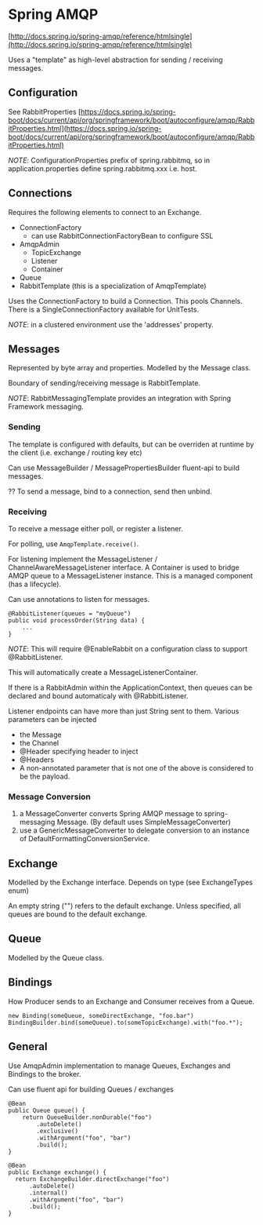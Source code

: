 Spring AMQP
===========

[http://docs.spring.io/spring-amqp/reference/htmlsingle](http://docs.spring.io/spring-amqp/reference/htmlsingle)

Uses a "template" as high-level abstraction for sending / receiving messages.

Configuration
-------------

See RabbitProperties [https://docs.spring.io/spring-boot/docs/current/api/org/springframework/boot/autoconfigure/amqp/RabbitProperties.html](https://docs.spring.io/spring-boot/docs/current/api/org/springframework/boot/autoconfigure/amqp/RabbitProperties.html)

*NOTE*: ConfigurationProperties prefix of spring.rabbitmq, so in application.properties define spring.rabbitmq.xxx i.e. host.

Connections
-----------

Requires the following elements to connect to an Exchange.

-	ConnectionFactory
	-	can use RabbitConnectionFactoryBean to configure SSL
-	AmqpAdmin
	-	TopicExchange
	-	Listener
	-	Container
-	Queue
-	RabbitTemplate (this is a specialization of AmqpTemplate)

Uses the ConnectionFactory to build a Connection. This pools Channels. There is a SingleConnectionFactory available for UnitTests.

*NOTE*: in a clustered environment use the 'addresses' property.

Messages
--------

Represented by byte array and properties. Modelled by the Message class.

Boundary of sending/receiving message is RabbitTemplate.

*NOTE*: RabbitMessagingTemplate provides an integration with Spring Framework messaging.

### Sending

The template is configured with defaults, but can be overriden at runtime by the client (i.e. exchange / routing key etc)

Can use MessageBuilder / MessagePropertiesBuilder fluent-api to build messages.

?? To send a message, bind to a connection, send then unbind.

### Receiving

To receive a message either poll, or register a listener.

For polling, use `AmqpTemplate.receive()`.

For listening implement the MessageListener / ChannelAwareMessageListener interface. A Container is used to bridge AMQP queue to a MessageListener instance. This is a managed component (has a lifecycle).

Can use annotations to listen for messages.

```
@RabbitListener(queues = "myQueue")
public void processOrder(String data) {
    ...
}
```

*NOTE*: This will require @EnableRabbit on a configuration class to support @RabbitListener.

This will automatically create a MessageListenerContainer.

If there is a RabbitAdmin within the ApplicationContext, then queues can be declared and bound automaticaly with @RabbitListener.

Listener endpoints can have more than just String sent to them. Various parameters can be injected

-	the Message
-	the Channel
-	@Header specifying header to inject
-	@Headers
-	A non-annotated parameter that is not one of the above is considered to be the payload.

### Message Conversion

1.	a MessageConverter converts Spring AMQP message to spring-messaging Message. (By default uses SimpleMessageConverter)
2.	use a GenericMessageConverter to delegate conversion to an instance of DefaultFormattingConversionService.

Exchange
--------

Modelled by the Exchange interface. Depends on type (see ExchangeTypes enum)

An empty string ("") refers to the default exchange. Unless specified, all queues are bound to the default exchange.

Queue
-----

Modelled by the Queue class.

Bindings
--------

How Producer sends to an Exchange and Consumer receives from a Queue.

```
new Binding(someQueue, someDirectExchange, "foo.bar")
BindingBuilder.bind(someQueue).to(someTopicExchange).with("foo.*");
```

General
-------

Use AmqpAdmin implementation to manage Queues, Exchanges and Bindings to the broker.

Can use fluent api for building Queues / exchanges

```
@Bean
public Queue queue() {
    return QueueBuilder.nonDurable("foo")
        .autoDelete()
        .exclusive()
        .withArgument("foo", "bar")
        .build();
}

@Bean
public Exchange exchange() {
  return ExchangeBuilder.directExchange("foo")
      .autoDelete()
      .internal()
      .withArgument("foo", "bar")
      .build();
}
```
